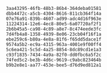 
                3aa43295-46fb-48b3-86b4-364deba01581
                dbb4472c-a5cb-4304-8616-811cb364f14a
                07e76a91-839b-4607-ad99-adc4d16f963e
                11224314-12e6-4ec8-80e5-6a07720af2f1
                2b6b45a5-ca98-4c89-a8e7-8c474eede3fc
                7d4fb4a8-1358-4939-8e06-23cb04f16f1a
                ebe259c6-b80a-4e8a-81f6-f65dd5dace1f
                9574a5b2-ec9a-4315-963a-4001e9f00ff4
                5c6ea421-5c5d-4a25-8854-8dc89cd1e1a3
                c93f1835-7434-4a9a-82f0-dd0fbc6a5f2c
                74fed5c2-be3b-4d6c-9619-c9abc823464b
                b9b2e8e1-aa77-453e-bee5-d76d9ed812a1
                
